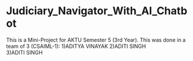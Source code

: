 # Judiciary_Navigator_With_AI_Chatbot
This is a Mini-Project for AKTU Semester 5 (3rd Year). 
This was done in a team of 3 (CSAIML-1):
         1)ADITYA VINAYAK 
         2)ADITI SINGH  
         3)ADITI SINGH
